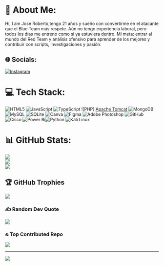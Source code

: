  # 💫 About Me:
Hi, I am Jose Roberto,tengo 21 años y sueño con convertirme en el atacante que el Blue Team más respete.
Aún no tengo experiencia laboral, pero todos los días me entreno como si ya estuviera dentro.
Mi meta: entrar al mundo del Red Team y análisis ofensivo para aprender de los mejores y contribuir con scripts, investigaciones y pasión.


## 🌐 Socials:
[![Instagram](https://img.shields.io/badge/Instagram-%23E4405F.svg?logo=Instagram&logoColor=white)](https://instagram.com/robert_llatas) 

# 💻 Tech Stack:
![HTML5](https://img.shields.io/badge/html5-%23E34F26.svg?style=for-the-badge&logo=html5&logoColor=white ) ![JavaScript](https://img.shields.io/badge/javascript-%23323330.svg?style=for-the-badge&logo=javascript&logoColor=%23F7DF1E ) ![TypeScript](https://img.shields.io/badge/typescript-%23007ACC.svg?style=for-the-badge&logo=typescript&logoColor=white ) ![PHP] [Apache Tomcat](https://img.shields.io/badge/apache%20tomcat-%23F8DC75.svg?style=for-the-badge&logo=apache-tomcat&logoColor=black ) ![MongoDB](https://img.shields.io/badge/MongoDB-%234ea94b.svg?style=for-the-badge&logo=mongodb&logoColor=white ) ![MySQL](https://img.shields.io/badge/mysql-4479A1.svg?style=for-the-badge&logo=mysql&logoColor=white ) ![SQLite](https://img.shields.io/badge/sqlite-%2307405e.svg?style=for-the-badge&logo=sqlite&logoColor=white ) ![Canva](https://img.shields.io/badge/Canva-%2300C4CC.svg?style=for-the-badge&logo=Canva&logoColor=white ) ![Figma](https://img.shields.io/badge/figma-%23F24E1E.svg?style=for-the-badge&logo=figma&logoColor=white ) ![Adobe Photoshop](https://img.shields.io/badge/adobe%20photoshop-%2331A8FF.svg?style=for-the-badge&logo=adobe%20photoshop&logoColor=white ) ![GitHub](https://img.shields.io/badge/github-%23121011.svg?style=for-the-badge&logo=github&logoColor=white ) ![Cisco](https://img.shields.io/badge/cisco-%23049fd9.svg?style=for-the-badge&logo=cisco&logoColor=black ) ![Power Bi](https://img.shields.io/badge/power_bi-F2C811?style=for-the-badge&logo=powerbi&logoColor=black )![Python](https://img.shields.io/badge/python-3670A0?style=for-the-badge&logo=python&logoColor=ffdd54)
![Kali Linux](https://img.shields.io/badge/Kali_Linux-557C94?style=for-the-badge&logo=kali-linux&logoColor=white)
# 📊 GitHub Stats:
![](https://github-readme-stats.vercel.app/api?username=ShadowCoder&theme=radical&hide_border=false&include_all_commits=false&count_private=false)<br/>
![](https://github-readme-streak-stats.herokuapp.com/?user=ShadowCoder&theme=radical&hide_border=false)<br/>
![](https://github-readme-stats.vercel.app/api/top-langs/?username=ShadowCoder&theme=radical&hide_border=false&include_all_commits=false&count_private=false&layout=compact)

## 🏆 GitHub Trophies
![](https://github-profile-trophy.vercel.app/?username=ShadowCoder&theme=tokyonight&no-frame=false&no-bg=true&margin-w=4)

### ✍️ Random Dev Quote
![](https://quotes-github-readme.vercel.app/api?type=horizontal&theme=merko)

### 🔝 Top Contributed Repo
![](https://github-contributor-stats.vercel.app/api?username=ShadowCoder&limit=5&theme=dark&combine_all_yearly_contributions=true)

---
[![](https://visitcount.itsvg.in/api?id=ShadowCoder&icon=0&color=0)](https://visitcount.itsvg.in)

<!-- Proudly created with GPRM ( https://gprm.itsvg.in ) -->
